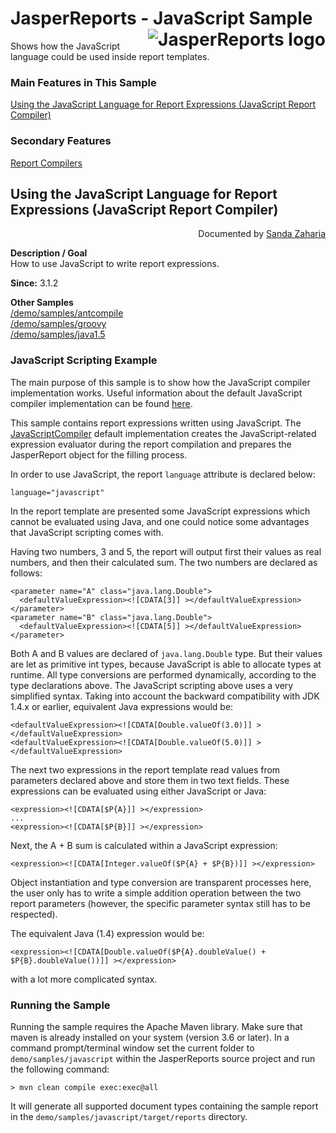 
# JasperReports - JavaScript Sample <img src="https://jasperreports.sourceforge.net/resources/jasperreports.svg" alt="JasperReports logo" align="right"/>

Shows how the JavaScript language could be used inside report templates.

### Main Features in This Sample

[Using the JavaScript Language for Report Expressions (JavaScript Report Compiler)](#javascript)

### Secondary Features

[Report Compilers](../groovy/README.md#reportcompilers)

## <a name='javascript'>Using</a> the JavaScript Language for Report Expressions (JavaScript Report Compiler)
<div align="right">Documented by <a href='mailto:shertage@users.sourceforge.net'>Sanda Zaharia</a></div>

**Description / Goal**\
How to use JavaScript to write report expressions.

**Since:** 3.1.2

**Other Samples**\
[/demo/samples/antcompile](../antcompile/README.md)\
[/demo/samples/groovy](../groovy/README.md)\
[/demo/samples/java1.5](../java1.5/README.md)

### JavaScript Scripting Example

The main purpose of this sample is to show how the JavaScript compiler implementation works. Useful information about the default JavaScript compiler implementation can be found [here](../groovy/README.md#jsCompiler).

This sample contains report expressions written using JavaScript. The [JavaScriptCompiler](https://jasperreports.sourceforge.net/api/net/sf/jasperreports/compilers/JavaScriptCompiler.html) default implementation creates the JavaScript-related expression evaluator during the report compilation and prepares the JasperReport object for the filling process.

In order to use JavaScript, the report `language` attribute is declared below:

```
language="javascript"
```

In the report template are presented some JavaScript expressions which cannot be evaluated using Java, and one could notice some advantages that JavaScript scripting comes with.

Having two numbers, 3 and 5, the report will output first their values as real numbers, and then their calculated sum. The two numbers are declared as follows:

```
<parameter name="A" class="java.lang.Double">
  <defaultValueExpression><![CDATA[3]] ></defaultValueExpression>
</parameter>
<parameter name="B" class="java.lang.Double">
  <defaultValueExpression><![CDATA[5]] ></defaultValueExpression>
</parameter>
```

Both A and B values are declared of `java.lang.Double` type. But their values are let as primitive int types, because JavaScript is able to allocate types at runtime. All type conversions are performed dynamically, according to the type declarations above. The JavaScript scripting above uses a very simplified syntax. Taking into account the backward compatibility with JDK 1.4.x or earlier, equivalent Java expressions would be:

```
<defaultValueExpression><![CDATA[Double.valueOf(3.0)]] ></defaultValueExpression>
<defaultValueExpression><![CDATA[Double.valueOf(5.0)]] ></defaultValueExpression>
```

The next two expressions in the report template read values from parameters declared above and store them in two text fields. These expressions can be evaluated using either JavaScript or Java:

```
<expression><![CDATA[$P{A}]] ></expression>
...
<expression><![CDATA[$P{B}]] ></expression>
```

Next, the A + B sum is calculated within a JavaScript expression:

```
<expression><![CDATA[Integer.valueOf($P{A} + $P{B})]] ></expression>
```

Object instantiation and type conversion are transparent processes here, the user only has to write a simple addition operation between the two report parameters (however, the specific parameter syntax still has to be respected).

The equivalent Java (1.4) expression would be:

```
<expression><![CDATA[Double.valueOf($P{A}.doubleValue() + $P{B}.doubleValue())]] ></expression>
```

with a lot more complicated syntax.

### Running the Sample

Running the sample requires the Apache Maven library. Make sure that maven is already installed on your system (version 3.6 or later).
In a command prompt/terminal window set the current folder to `demo/samples/javascript` within the JasperReports source project and run the following command:

```
> mvn clean compile exec:exec@all
```

It will generate all supported document types containing the sample report in the `demo/samples/javascript/target/reports` directory.
